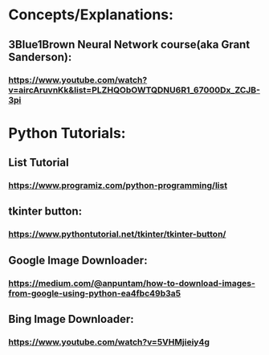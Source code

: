 
# **Concepts/Explanations:**



## 3Blue1Brown Neural Network course(aka Grant Sanderson):

### https://www.youtube.com/watch?v=aircAruvnKk&list=PLZHQObOWTQDNU6R1_67000Dx_ZCJB-3pi





# **Python Tutorials:**


## List Tutorial

### https://www.programiz.com/python-programming/list

## tkinter button:

### https://www.pythontutorial.net/tkinter/tkinter-button/

## Google Image Downloader:

### https://medium.com/@anpuntam/how-to-download-images-from-google-using-python-ea4fbc49b3a5

## Bing Image Downloader:

### https://www.youtube.com/watch?v=5VHMjieiy4g
